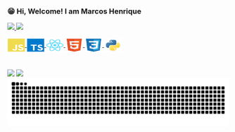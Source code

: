 ### 😁 Hi, Welcome! I am Marcos Henrique

 <div>
   <a href="https://github.com/marcosofx">
   <img height="180em" src="https://github-readme-stats.vercel.app/api?username=marcosofx&show_icons=true&theme=nightowl&include_all_commits=true&count_private=true"/>
   <img height="180em" src="https://github-readme-stats.vercel.app/api/top-langs/?username=marcosofx&layout=compact&langs_count=7&theme=nightowl"/>
   

</div>
<div style="display: inline_block"><br>
  <img align="center" alt="Js" height="30" width="40" src="https://raw.githubusercontent.com/devicons/devicon/master/icons/javascript/javascript-plain.svg">
  <img align="center" alt="Ts" height="30" width="40" src="https://raw.githubusercontent.com/devicons/devicon/master/icons/Typescript/Typescript-plain.svg">
  <img align="center" alt="React" height="30" width="40" src="https://raw.githubusercontent.com/devicons/devicon/master/icons/react/react-original.svg">
  <img align="center" alt="HTML" height="30" width="40" src="https://raw.githubusercontent.com/devicons/devicon/master/icons/html5/html5-original.svg">
  <img align="center" alt="CSS" height="30" width="40" src="https://raw.githubusercontent.com/devicons/devicon/master/icons/css3/css3-original.svg">
  <img align="center" alt="Python" height="30" width="40" src="https://raw.githubusercontent.com/devicons/devicon/master/icons/python/python-original.svg">
 
</div>
 
 <br>
 
  ### 
 
<div> 
  <a href="https://www.linkedin.com/in/marcoshbb/?originalSubdomain=br" target="_blank"><img src="https://img.shields.io/badge/-LinkedIn-%230077B5?style=for-the-badge&logo=linkedin&logoColor=white" target="_blank"></a> 
    <a href="https://instagram.com/marcosofx/" target="_blank"><img src="https://img.shields.io/badge/-Instagram-%23E4405F?style=for-the-badge&logo=instagram&logoColor=white" target="_blank"></a>

   <picture>
    <source media="(prefers-color-scheme: dark)" srcset="https://raw.githubusercontent.com/marcosofx/marcosofx/output/github-contribution-grid-snake-dark.svg">
    <source media="(prefers-color-scheme: light)" srcset="https://raw.githubusercontent.com/marcosofx/marcosofx/output/github-contribution-grid-snake.svg">
    <img alt="github contribution grid snake animation" src="https://raw.githubusercontent.com/marcosofx/marcosofx/output/github-contribution-grid-snake.svg">
   </picture>

</div>

